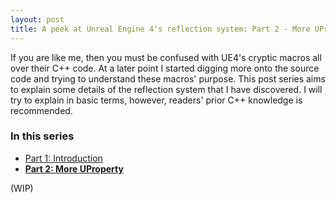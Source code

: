 ```yaml
---
layout: post
title: A peek at Unreal Engine 4's reflection system: Part 2 - More UProperty
---
```


If you are like me, then you must be confused with UE4's cryptic macros all over their C++ code. At a later point I started digging more onto the source code and trying to understand these macros' purpose. This post series aims to explain some details of the reflection system that I have discovered. I will try to explain in basic terms, however, readers' prior C++ knowledge is recommended.

### In this series
- [Part 1: Introduction](https://tongtunggiang.com/2021/ue-reflection1/)
- **[Part 2: More UProperty](https://tongtunggiang.com/2021/ue-reflection2/)**

(WIP)